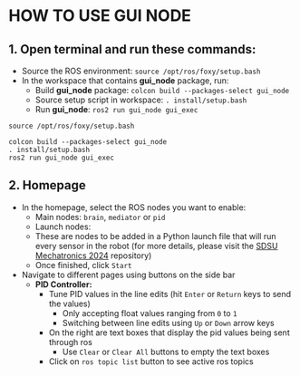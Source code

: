 # HOW TO USE GUI NODE 

## 1. Open terminal and run these commands:
   - Source the ROS environment: `source /opt/ros/foxy/setup.bash`
   - In the workspace that contains **gui_node** package, run:
     - Build **gui_node** package: `colcon build --packages-select gui_node`
     - Source setup script in workspace: `. install/setup.bash` 
     - Run **gui_node**: `ros2 run gui_node gui_exec`
```
source /opt/ros/foxy/setup.bash
```
```
colcon build --packages-select gui_node
. install/setup.bash
ros2 run gui_node gui_exec
```
## 2. Homepage
* In the homepage, select the ROS nodes you want to enable:
  -  Main nodes: `brain`, `mediator` or `pid`
  -  Launch nodes:
    - These are nodes to be added in a Python launch file that will run every sensor in the robot (for more details, please visit the [SDSU Mechatronics 2024](https://github.com/Mechatronics-SDSU/Mechatronics-2024) repository)
  -  Once finished, click `Start`
* Navigate to different pages using buttons on the side bar
  * **PID Controller:**
    - Tune PID values in the line edits (hit `Enter` or `Return` keys to send the values)
       - Only accepting float values ranging from `0` to `1`
       - Switching between line edits using `Up` or `Down` arrow keys
    - On the right are text boxes that display the pid values being sent through ros
       - Use `Clear` or `Clear All` buttons to empty the text boxes
    - Click on `ros topic list` button to see active ros topics
